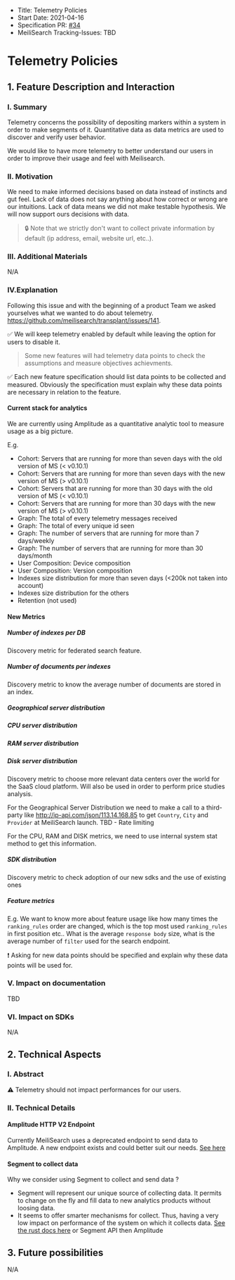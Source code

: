 - Title: Telemetry Policies
- Start Date: 2021-04-16
- Specification PR: [#34](https://github.com/meilisearch/specifications/pull/34)
- MeiliSearch Tracking-Issues: TBD

# Telemetry Policies

## 1. Feature Description and Interaction

### I. Summary

Telemetry concerns the possibility of depositing markers within a system in order to make segments of it. Quantitative data as data metrics are used to discover and verify user behavior.

We would like to have more telemetry to better understand our users in order to improve their usage and feel with Meilisearch.

### II. Motivation

We need to make informed decisions based on data instead of instincts and gut feel. Lack of data does not say anything about how correct or wrong are our intuitions. Lack of data means we did not make testable hypothesis. We will now support ours decisions with data.

> 🔒 Note that we strictly don't want to collect private information by default (ip address, email, website url, etc..).

### III. Additional Materials
N/A

### IV.Explanation

Following this issue and with the beginning of a product Team we asked yourselves what we wanted to do about telemetry. https://github.com/meilisearch/transplant/issues/141.

✅ We will keep telemetry enabled by default while leaving the option for users to disable it.

> Some new features will had telemetry data points to check the assumptions and measure objectives achievments.

✅ Each new feature specification should list data points to be collected and measured. Obviously the specification must explain why these data points are necessary in relation to the feature.

#### Current stack for analytics

We are currently using Amplitude as a quantitative analytic tool to measure usage as a big picture.

E.g.
- Cohort: Servers that are running for more than seven days with the old version of MS (< v0.10.1)
- Cohort: Servers that are running for more than seven days with the new version of MS (> v0.10.1)
- Cohort: Servers that are running for more than 30 days with the old version of MS (< v0.10.1)
- Cohort: Servers that are running for more than 30 days with the new version of MS (> v0.10.1)
- Graph: The total of every telemetry messages received
- Graph: The total of every unique id seen
- Graph: The number of servers that are running for more than 7 days/weekly
- Graph: The number of servers that are running for more than 30 days/month
- User Composition: Device composition
- User Composition: Version composition
- Indexes size distribution for more than seven days (<200k not taken into account)
- Indexes size distribution for the others
- Retention (not used)

#### New Metrics

##### Number of indexes per DB
Discovery metric for federated search feature.

##### Number of documents per indexes
Discovery metric to know the average number of documents are stored in an index.

##### Geographical server distribution
##### CPU server distribution
##### RAM server distribution
##### Disk server distribution
Discovery metric to choose more relevant data centers over the world for the SaaS cloud platform. Will also be used in order to perform price studies analysis.

For the Geographical Server Distribution we need to make a call to a third-party like http://ip-api.com/json/113.14.168.85 to get `Country`, `City` and `Provider` at MeiliSearch launch.
TBD - Rate limiting

For the CPU, RAM and DISK metrics, we need to use internal system stat method to get this information.

##### SDK distribution
Discovery metric to check adoption of our new sdks and the use of existing ones

##### Feature metrics
E.g. We want to know more about feature usage like how many times the `ranking_rules` order are changed, which is the top most used `ranking_rules` in first position etc.. What is the average `response body` size, what is the average number of `filter` used for the search endpoint.

❗️ Asking for new data points should be specified and explain why these data points will be used for.

### V. Impact on documentation
TBD

### VI. Impact on SDKs
N/A

## 2. Technical Aspects

### I. Abstract

⚠ Telemetry should not impact performances for our users.

### II. Technical Details

#### Amplitude HTTP V2 Endpoint

Currently MeiliSearch uses a deprecated endpoint to send data to Amplitude. A new endpoint exists and could better suit our needs. [See here](https://developers.amplitude.com/docs/http-api-v2)

#### Segment to collect data

Why we consider using Segment to collect and send data ?

- Segment will represent our unique source of collecting data. It permits to change on the fly and fill data to new analytics products without loosing data.
- It seems to offer smarter mechanisms for collect. Thus, having a very low impact on performance of the system on which it collects data. [See the rust docs here](https://segment.com/docs/connections/sources/catalog/libraries/server/rust/)
or Segment API then Amplitude

## 3. Future possibilities
N/A
